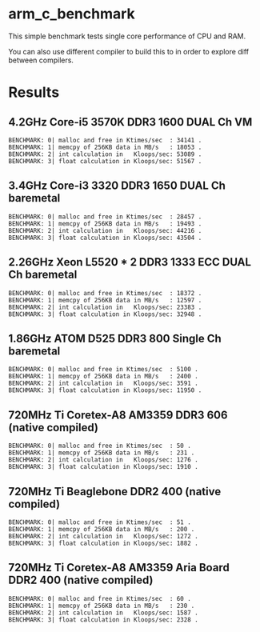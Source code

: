 arm_c_benchmark
===============
This simple benchmark tests single core performance of CPU and RAM. 

You can also use different compiler to build this to in order to explore diff between compilers.


Results
=======

4.2GHz Core-i5 3570K DDR3 1600 DUAL Ch VM 
-----------------------------------------
    BENCHMARK: 0| malloc and free in Ktimes/sec  : 34141 .
    BENCHMARK: 1| memcpy of 256KB data in MB/s   : 18053 .
    BENCHMARK: 2| int calculation in   Kloops/sec: 53089 .
    BENCHMARK: 3| float calculation in Kloops/sec: 51567 .

3.4GHz Core-i3 3320 DDR3 1650 DUAL Ch baremetal
-----------------------------------------------
    BENCHMARK: 0| malloc and free in Ktimes/sec  : 28457 .
    BENCHMARK: 1| memcpy of 256KB data in MB/s   : 19493 .
    BENCHMARK: 2| int calculation in   Kloops/sec: 44216 .
    BENCHMARK: 3| float calculation in Kloops/sec: 43504 .
    
2.26GHz Xeon L5520 * 2 DDR3 1333 ECC DUAL Ch baremetal
------------------------------------------------------
    BENCHMARK: 0| malloc and free in Ktimes/sec  : 18372 .
    BENCHMARK: 1| memcpy of 256KB data in MB/s   : 12597 .
    BENCHMARK: 2| int calculation in   Kloops/sec: 23383 .
    BENCHMARK: 3| float calculation in Kloops/sec: 32948 .

1.86GHz ATOM D525 DDR3 800 Single Ch baremetal
--------------------------------------------
    BENCHMARK: 0| malloc and free in Ktimes/sec  : 5100 .
    BENCHMARK: 1| memcpy of 256KB data in MB/s   : 2400 .
    BENCHMARK: 2| int calculation in   Kloops/sec: 3591 .
    BENCHMARK: 3| float calculation in Kloops/sec: 11950 .

720MHz Ti Coretex-A8 AM3359 DDR3 606 (native compiled)
------------------------------------------------------
    BENCHMARK: 0| malloc and free in Ktimes/sec  : 50 .
    BENCHMARK: 1| memcpy of 256KB data in MB/s   : 231 .
    BENCHMARK: 2| int calculation in   Kloops/sec: 1276 .
    BENCHMARK: 3| float calculation in Kloops/sec: 1910 .
    
720MHz Ti Beaglebone DDR2 400 (native compiled)
------------------------------------------------------
    BENCHMARK: 0| malloc and free in Ktimes/sec  : 51 .
    BENCHMARK: 1| memcpy of 256KB data in MB/s   : 200 .
    BENCHMARK: 2| int calculation in   Kloops/sec: 1272 .
    BENCHMARK: 3| float calculation in Kloops/sec: 1882 .

720MHz Ti Coretex-A8 AM3359 Aria Board DDR2 400 (native compiled)
-----------------------------------------------------------------
    BENCHMARK: 0| malloc and free in Ktimes/sec  : 60 .
    BENCHMARK: 1| memcpy of 256KB data in MB/s   : 230 .
    BENCHMARK: 2| int calculation in   Kloops/sec: 1587 .
    BENCHMARK: 3| float calculation in Kloops/sec: 2328 .

